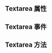 <script setup lang="ts">
import { textareaProps, textareaEvents, textareaMethods} from "../../example/textarea/api.ts"
</script>

## Textarea 属性

<api-block type="prop" :data="textareaProps" />

## Textarea 事件

<api-block type="event" :data="textareaEvents" />

## Textarea 方法

<api-block type="method" :data="textareaMethods" />
